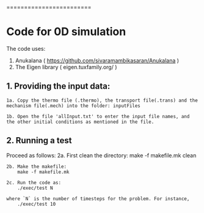========================

Code for 0D simulation
========================

The code uses:
1. Anukalana ( https://github.com/sivaramambikasaran/Anukalana )
2. The Eigen library ( eigen.tuxfamily.org/ )


## 1. Providing the input data:
	1a. Copy the thermo file (.thermo), the transport file(.trans) and the mechanism file(.mech) into the folder: inputFiles

	1b. Open the file 'allInput.txt' to enter the input file names, and the other initial conditions as mentioned in the file.

## 2. Running a test
Proceed as follows:
	2a. First clean the directory:
		make -f makefile.mk clean

	2b. Make the makefile:
		make -f makefile.mk

	2c. Run the code as:
		./exec/test N

	where `N` is the number of timesteps for the problem. For instance,
		./exec/test 10

